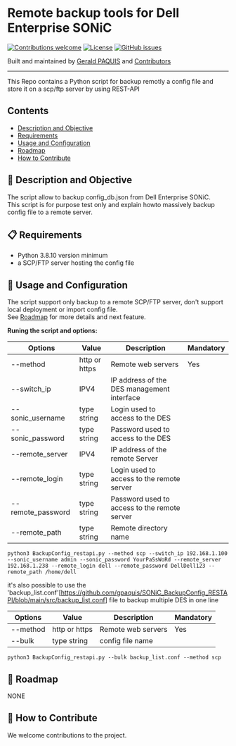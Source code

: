 # Remote backup tools for Dell Enterprise SONiC

[![Contributions welcome](https://img.shields.io/badge/contributions-welcome-orange.svg)](#-how-to-contribute)
[![License](https://img.shields.io/badge/license-GPL-blue.svg)](https://github.com/gpaquis/SONiC_BackupConfig_RESTAPI/blob/main/LICENSE)
[![GitHub issues](https://img.shields.io/github/issues/gpaquis/SONiC_FirmwareUpdater)](https://github.com/gpaquis/SONiC_BackupConfig_RESTAPI/issues)

Built and maintained by [Gerald PAQUIS](https://github.com/gpaquis) and [Contributors](https://github.com/gpaquis/SONiC_BackupConfig_RESTAPI/graphs/contributors)

--------------------
This Repo contains a Python script for backup remotly a config file and  store it on a scp/ftp server by using REST-API

## Contents

- [Description and Objective](#-Description-and-Objective)
- [Requirements](#-Requirements)
- [Usage and Configuration](#-Usage-and-Configuration)
- [Roadmap](#-Roadmap)
- [How to Contribute](#-How-to-Contribute)

## 🚀 Description and Objective

The script allow to backup config_db.json from Dell Enterprise SONiC. <br />
This script is for purpose test only and explain howto massively backup config file to a remote server. <br />

## 📋 Requirements
- Python 3.8.10 version minimum
- a SCP/FTP server hosting the config file

## 🏁 Usage and Configuration
The script support only backup to a remote SCP/FTP server, don't support local deployment or import config file.<br />
See [Roadmap](#-Roadmap) for more details and next feature.

**Runing the script and options:**

| Options         | Value            | Description                                 | Mandatory |
|-----------------|------------------|---------------------------------------------|-----------|
|--method         | http or https    | Remote web servers                          |   Yes     |
|--switch_ip      | IPV4             | IP address of the DES management interface  |           |
|--sonic_username | type string      | Login used to access to the DES             |           |
|--sonic_password | type string      | Password used to access to the DES          |           |
|--remote_server  | IPV4             | IP address of the remote Server             |           |
|--remote_login   | type string      | Login used to access to the remote server   |           |
|--remote_password| type string      | Password used to access to the remote server|           |
|--remote_path    | type string      | Remote directory name                       |           |


  `python3 BackupConfig_restapi.py --method scp --switch_ip 192.168.1.100 --sonic_username admin --sonic_password YourPaSsWoRd --remote_server 192.168.1.238 --remote_login dell --remote_password DellDell123 --remote_path /home/dell`

it's also possible to use the 'backup_list.conf'[https://github.com/gpaquis/SONiC_BackupConfig_RESTAPI/blob/main/src/backup_list.conf] file to backup multiple DES in one line

| Options         | Value            | Description                                 | Mandatory |
|-----------------|------------------|---------------------------------------------|-----------|
|--method         | http or https    | Remote web servers                          |   Yes     |
|--bulk           | type string      | config file name                            |           |

 `python3 BackupConfig_restapi.py --bulk backup_list.conf --method scp`


## 📅 Roadmap
NONE <br />

## 👏 How to Contribute
We welcome contributions to the project.
